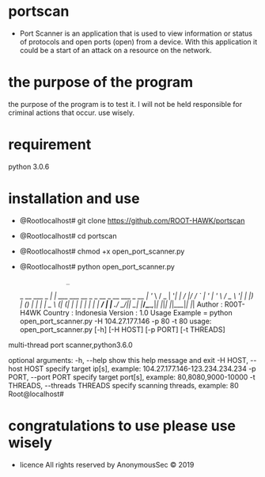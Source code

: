 # portscan
 * Port Scanner is an application that is used to view information or status of protocols and open ports (open) from a device.
   With this application it could be a start of an attack on a resource on the network.
 
# the purpose of the program
 the purpose of the program is to test it. I will not be held responsible for criminal actions that occur. use wisely.

# requirement
  python 3.0.6

# installation and use

* @Rootlocalhost# git clone https://github.com/ROOT-HAWK/portscan
* @Rootlocalhost# cd portscan
* @Rootlocalhost# chmod +x open_port_scanner.py
* @Rootlocalhost# python open_port_scanner.py

                   _
  _ __   ___  _ __| |_   ___  ___ __ _ _ __  _ __   ___ _ __
 | '_ \ / _ \| '__| __| / __|/ __/ _` | '_ \| '_ \ / _ \ '__|
 | |_) | (_) | |  | |_  \__ \ (_| (_| | | | | | | |  __/ |
 | .__/ \___/|_|   \__| |___/\___\__,_|_| |_|_| |_|\___|_|
 |_|
 Author  : R00T-H4WK
 Country : Indonesia
 Version : 1.0
 Usage Example = python open_port_scanner.py  -H 104.27.177.146 -p 80 -t 80
usage: open_port_scanner.py [-h] [-H HOST] [-p PORT] [-t THREADS]

multi-thread port scanner,python3.6.0

optional arguments:
  -h, --help            show this help message and exit
  -H HOST, --host HOST  specify target ip[s], example:
                        104.27.177.146-123.234.234.234
  -p PORT, --port PORT  specify target port[s], example: 80,8080,9000-10000
  -t THREADS, --threads THREADS
                        specify scanning threads, example: 80
Root@localhost#

# congratulations to use please use wisely
* licence
  All rights reserved by AnonymousSec © 2019
